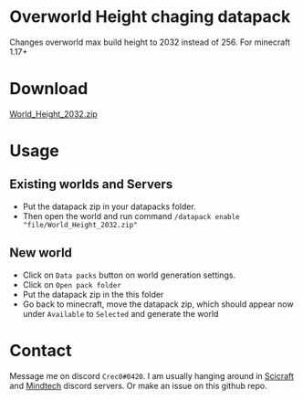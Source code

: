 # Overworld Height chaging datapack
Changes overworld max build height to 2032 instead of 256. For minecraft 1.17+

# Download
[World_Height_2032.zip](https://github.com/Crec0/WorldHeightDatapack/releases/download/1.0.0/World_Height_2032.zip)

# Usage

## Existing worlds and Servers

* Put the datapack zip in your datapacks folder.
* Then open the world and run command `/datapack enable "file/World_Height_2032.zip"`

## New world

* Click on `Data packs` button on world generation settings. 
* Click on `Open pack folder`
* Put the datapack zip in the this folder
* Go back to minecraft, move the datapack zip, which should appear now under `Available` to `Selected` and generate the world

# Contact
Message me on discord `Crec0#0420`. I am usually hanging around in [Scicraft](http://discord.gg/SciCraft) and [Mindtech](https://discord.gg/4fAAYw7P3s) discord servers. Or make an issue on this github repo.
